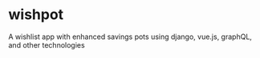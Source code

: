 # wishpot
A wishlist app with enhanced savings pots using django, vue.js, graphQL, and other technologies
